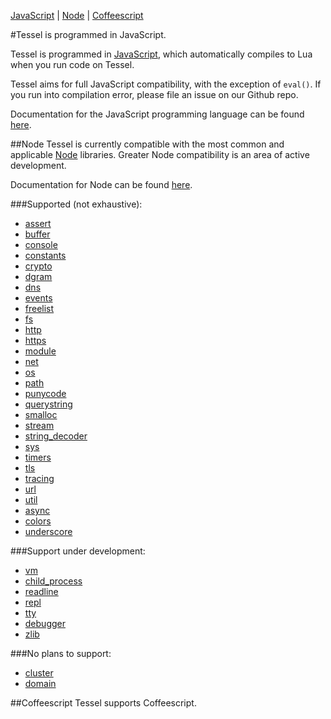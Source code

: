[JavaScript](https://github.com/tessel/docs/blob/master/compatibility.md#tessel-is-programmed-in-javascript) | [Node](https://github.com/tessel/docs/blob/master/compatibility.md#node) | [Coffeescript](https://github.com/tessel/docs/blob/master/compatibility.md#coffeescript)

#Tessel is programmed in JavaScript.

Tessel is programmed in [JavaScript](https://developer.mozilla.org/en-US/docs/Web/JavaScript), which automatically compiles to Lua when you run code on Tessel.

Tessel aims for full JavaScript compatibility, with the exception of `eval()`. If you run into compilation error, please file an issue on our Github repo.

Documentation for the JavaScript programming language can be found [here](https://developer.mozilla.org/en-US/docs/Web/JavaScript/Reference).

##Node
Tessel is currently compatible with the most common and applicable [Node](http://nodejs.org/about/) libraries. Greater Node compatibility is an area of active development.

Documentation for Node can be found [here](http://nodejs.org/api/).

###Supported (not exhaustive):
* [assert](http://nodejs.org/api/assert.html)
* [buffer](http://nodejs.org/api/buffer.html)
* [console](http://nodejs.org/api/console.html)
* [constants](http://nodejs.org/api/constants.html)
* [crypto](http://nodejs.org/api/crypto.html)
* [dgram](http://nodejs.org/api/dgram.html)
* [dns](http://nodejs.org/api/dns.html)
* [events](http://nodejs.org/api/events.html)
* [freelist](http://nodejs.org/api/freelist.html)
* [fs](http://nodejs.org/api/fs.html)
* [http](http://nodejs.org/api/http.html)
* [https](http://nodejs.org/api/https.html)
* [module](http://nodejs.org/api/module.html)
* [net](http://nodejs.org/api/net.html)
* [os](http://nodejs.org/api/os.html)
* [path](http://nodejs.org/api/path.html)
* [punycode](http://nodejs.org/api/punycode.html)
* [querystring](http://nodejs.org/api/querystring.html)
* [smalloc](http://nodejs.org/api/smalloc.html)
* [stream](http://nodejs.org/api/stream.html)
* [string_decoder](http://nodejs.org/api/string_decoder.html)
* [sys](http://nodejs.org/api/sys.html)
* [timers](http://nodejs.org/api/timers.html)
* [tls](http://nodejs.org/api/tls.html)
* [tracing](http://nodejs.org/api/tracing.html)
* [url](http://nodejs.org/api/url.html)
* [util](http://nodejs.org/api/util.html)
* [async](https://www.npmjs.org/package/async)
* [colors](https://www.npmjs.org/package/colors)
* [underscore](https://www.npmjs.org/package/underscore)

###Support under development:
* [vm](http://nodejs.org/api/vm.html)
* [child_process](http://nodejs.org/api/child_process.html)
* [readline](http://nodejs.org/api/readline.html)
* [repl](http://nodejs.org/api/repl.html)
* [tty](http://nodejs.org/api/tty.html)
* [debugger](http://nodejs.org/api/debugger.html)
* [zlib](http://nodejs.org/api/zlib.html)

###No plans to support:
* [cluster](https://www.npmjs.org/package/cluster)
* [domain](http://nodejs.org/api/domain.html)

##Coffeescript
Tessel supports Coffeescript.
